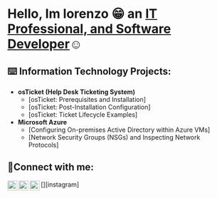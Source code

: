 

<h1>Hello, Im lorenzo 😁 an <a href=https://www.linkedin.com/in/lorenzo-hall-iv-b19008200/>IT Professional, and Software Developer</a>☺</h1>

<h2>⌨️ Information Technology Projects:</h2>

- <b>osTicket (Help Desk Ticketing System)</b>
  - [osTicket: Prerequisites and Installation]
  - [osTicket: Post-Installation Configuration]
  - [osTicket: Ticket Lifecycle Examples]
- <b>Microsoft Azure</b>
  - [Configuring On-premises Active Directory within Azure VMs]
  - [Network Security Groups (NSGs) and Inspecting Network Protocols]

<h2>🤳Connect with me:</h2>

[<img align="left" alt="Lorenzo | Twitter" width="22px" src="https://cdn.jsdelivr.net/npm/simple-icons@v3/icons/twitter.svg" />][twitter]
[<img align="left" alt="Lorenzo | LinkedIn" width="22px" src="https://cdn.jsdelivr.net/npm/simple-icons@v3/icons/linkedin.svg" />][linkedin]
[<img align="left" alt="Lorenzo | Instagram" width="22px" src="https://cdn.jsdelivr.net/npm/simple-icons@v3/icons/instagram.svg" />][instagram]

[twitter]:
[instagram]:
[linkedin]: https://www.linkedin.com/in/lorenzo-hall-iv-b19008200/
